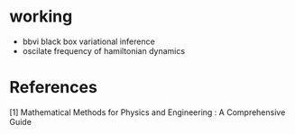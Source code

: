 # working

+ bbvi black box variational inference
+ oscilate frequency of hamiltonian dynamics

# References
[1] Mathematical Methods for Physics and Engineering : A Comprehensive Guide
